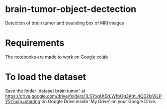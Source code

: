 # brain-tumor-object-dectection
Detection of brain tumor and bounding box of MRI images

# Requirements
The notebooks are made to work on Google colab

# To load the dataset 
Save the folder 'dataset brain tumor' at https://drive.google.com/drive/folders/1LSYxqUtErLWfbOg3Kht_4Q02IsWLPY5r?usp=sharing on Google Drive inside 'My Drive' on your Google Drive.
